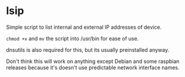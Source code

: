 # lsip
Simple script to list internal and external IP addresses of device.

`chmod +x` and `mv` the script into /usr/bin for ease of use.

dnsutils is also required for this, but its usually preinstalled anyway.

Don't think this will work on anything except Debian and some raspbian releases because it's doesn't use predictable network interface names.
